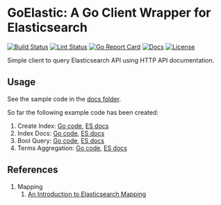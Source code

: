 # GoElastic: A Go Client Wrapper for Elasticsearch

[![Build Status][build-status-svg]][build-status-url]
[![Lint Status][lint-status-svg]][lint-status-url]
[![Go Report Card][goreport-svg]][goreport-url]
[![Docs][docs-godoc-svg]][docs-godoc-url]
[![License][license-svg]][license-url]

Simple client to query Elasticsearch API using HTTP API documentation.

## Usage

See the sample code in the [docs folder](docs).

So far the following example code has been created:

1. Create Index: [Go code](docs/reference/indices-create-index), [ES docs](https://www.elastic.co/guide/en/elasticsearch/reference/current/indices-create-index.html)
1. Index Docs: [Go code](docs/reference/docs-index), [ES docs](https://www.elastic.co/guide/en/elasticsearch/reference/current/docs-index_.html)
1. Bool Query: [Go code](docs/reference/query-dsl-bool-query), [ES docs](https://www.elastic.co/guide/en/elasticsearch/reference/current/query-dsl-bool-query.html)
1. Terms Aggregation: [Go code](docs/reference/search-aggregations-bucket-terms-aggregation), [ES docs](https://www.elastic.co/guide/en/elasticsearch/reference/current/search-aggregations-bucket-terms-aggregation.html#search-aggregations-bucket-terms-aggregation)

## References

1. Mapping
    1. [An Introduction to Elasticsearch Mapping](https://www.elastic.co/blog/found-elasticsearch-mapping-introduction)

 [build-status-svg]: https://github.com/grokify/goelastic/actions/workflows/ci.yaml/badge.svg?branch=master
 [build-status-url]: https://github.com/grokify/goelastic/actions/workflows/ci.yaml
 [lint-status-svg]: https://github.com/grokify/goelastic/actions/workflows/lint.yaml/badge.svg?branch=master
 [lint-status-url]: https://github.com/grokify/goelastic/actions/workflows/lint.yaml
 [goreport-svg]: https://goreportcard.com/badge/github.com/grokify/goelastic
 [goreport-url]: https://goreportcard.com/report/github.com/grokify/goelastic
 [docs-godoc-svg]: https://pkg.go.dev/badge/github.com/grokify/goelastic
 [docs-godoc-url]: https://pkg.go.dev/github.com/grokify/goelastic
 [license-svg]: https://img.shields.io/badge/license-MIT-blue.svg
 [license-url]: https://github.com/grokify/goelastic/blob/master/LICENSE